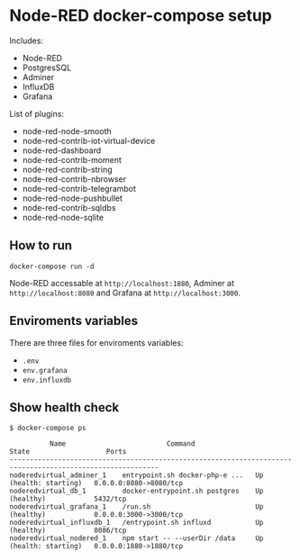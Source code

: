 # Node-RED docker-compose setup

Includes:

- Node-RED
- PostgresSQL
- Adminer
- InfluxDB
- Grafana

List of plugins:

- node-red-node-smooth
- node-red-contrib-iot-virtual-device
- node-red-dashboard
- node-red-contrib-moment
- node-red-contrib-string
- node-red-contrib-nbrowser
- node-red-contrib-telegrambot
- node-red-node-pushbullet
- node-red-contrib-sqldbs
- node-red-node-sqlite

## How to run

```shell
docker-compose run -d
```

Node-RED accessable at `http://localhost:1880`, Adminer at `http://localhost:8080` and Grafana at `http://localhost:3000`.

## Enviroments variables

There are three files for enviroments variables:

- `.env`
- `env.grafana`
- `env.influxdb`

## Show health check

```shell
$ docker-compose ps

          Name                         Command                       State                   Ports
-----------------------------------------------------------------------------------------------------------
noderedvirtual_adminer_1    entrypoint.sh docker-php-e ...   Up (health: starting)   0.0.0.0:8080->8080/tcp
noderedvirtual_db_1         docker-entrypoint.sh postgres    Up (healthy)            5432/tcp
noderedvirtual_grafana_1    /run.sh                          Up (healthy)            0.0.0.0:3000->3000/tcp
noderedvirtual_influxdb_1   /entrypoint.sh influxd           Up (healthy)            8086/tcp
noderedvirtual_nodered_1    npm start -- --userDir /data     Up (health: starting)   0.0.0.0:1880->1880/tcp
```
